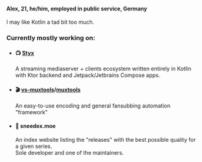 <!--
**Vodes/Vodes** is a ✨ _special_ ✨ repository because its `README.md` (this file) appears on your GitHub profile.

Here are some ideas to get you started:

- 🔭 I’m currently working on ...
- 🌱 I’m currently learning ...
- 👯 I’m looking to collaborate on ...
- 🤔 I’m looking for help with ...
- 💬 Ask me about ...
- 📫 How to reach me: ...
- 😄 Pronouns: ...
- ⚡ Fun fact: ...
-->

<h4>Alex, 21, he/him, employed in public service, Germany</h4>

I may like Kotlin a tad bit too much.

<!-- <p align="left"> <a href="https://github.com/ryo-ma/github-profile-trophy"><img src="https://github-profile-trophy.vercel.app/?username=vodes" alt="vodes" /></a> </p>-->

<h3 align="left">Currently mostly working on: </h3>
<ul>
  <li><h4>📺 <a href="https://github.com/Vodes?tab=repositories&q=Styx&language=kotlin">Styx</a></h4>A streaming mediaserver + clients ecosystem written entirely in Kotlin with Ktor backend and Jetpack/Jetbrains Compose apps.</li>
  <li><h4>🎬 <a href="https://github.com/Vodes/vs-muxtools" target="_blank">vs-muxtools</a>/<a href="https://github.com/Vodes/muxtools" target="_blank">muxtools</a></h4>An easy-to-use encoding and general fansubbing automation "framework"</li>
  <li><h4>📑 sneedex.moe</h4>An index website listing the "releases" with the best possible quality for a given series.<br>Sole developer and one of the maintainers.</li>
</ul>

